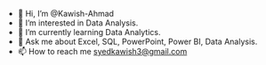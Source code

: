 - 👋 Hi, I’m @Kawish-Ahmad
- 👀 I’m interested in Data Analysis.
- 🌱 I’m currently learning Data Analytics.
- 💞 Ask me about Excel, SQL, PowerPoint, Power BI, Data Analysis.
- 📫 How to reach me syedkawish3@gmail.com

<!---
Kawish-Ahmad/Kawish-Ahmad is a ✨ special ✨ repository because its `README.md` (this file) appears on your GitHub profile.
You can click the Preview link to take a look at your changes.
--->
